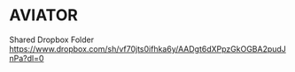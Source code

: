 AVIATOR
=======
Shared Dropbox Folder
https://www.dropbox.com/sh/vf70jts0ifhka6y/AADgt6dXPpzGkOGBA2pudJnPa?dl=0
